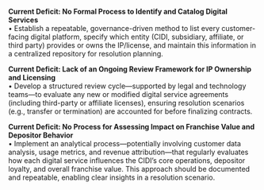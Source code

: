 **Current Deficit: No Formal Process to Identify and Catalog Digital Services**  
• Establish a repeatable, governance-driven method to list every customer-facing digital platform, specify which entity (CIDI, subsidiary, affiliate, or third party) provides or owns the IP/license, and maintain this information in a centralized repository for resolution planning.

**Current Deficit: Lack of an Ongoing Review Framework for IP Ownership and Licensing**  
• Develop a structured review cycle—supported by legal and technology teams—to evaluate any new or modified digital service agreements (including third-party or affiliate licenses), ensuring resolution scenarios (e.g., transfer or termination) are accounted for before finalizing contracts.

**Current Deficit: No Process for Assessing Impact on Franchise Value and Depositor Behavior**  
• Implement an analytical process—potentially involving customer data analysis, usage metrics, and revenue attribution—that regularly evaluates how each digital service influences the CIDI’s core operations, depositor loyalty, and overall franchise value. This approach should be documented and repeatable, enabling clear insights in a resolution scenario.
